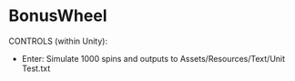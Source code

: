 # BonusWheel

CONTROLS (within Unity):
- Enter: Simulate 1000 spins and outputs to Assets/Resources/Text/Unit Test.txt
